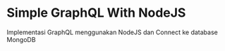  # Simple GraphQL With NodeJS
 Implementasi GraphQL menggunakan NodeJS dan Connect ke database MongoDB
